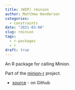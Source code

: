 ```yaml
---
title: (WIP) rminion
author: Matthew Henderson
categories:
  - constraints
date: "2021-03-08"
slug: rminion
tags:
  - r-packages
  - r
draft: true
---
```


An R package for calling Minion.

Part of the [minion-r](https://github.com/minion-r) project.

* [source](https://github.com/minion-r/rminion) - on Github
